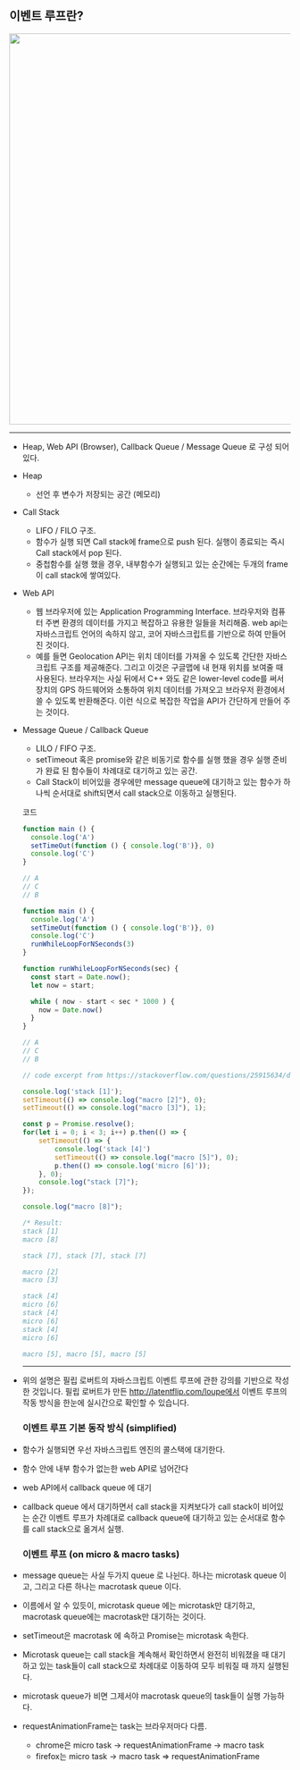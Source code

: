 ## 이벤트 루프란? 

<img src='https://i.imgur.com/rnQEY7o.png' width="700px"/>

---

- Heap, Web API (Browser), Callback Queue / Message Queue 로 구성 되어있다.

- Heap
  
  - 선언 후 변수가 저장되는 공간 (메모리)
  
- Call Stack
  - LIFO / FILO 구조. 
  - 함수가 실행 되면 Call stack에 frame으로 push 된다. 실행이 종료되는 즉시 Call stack에서 pop 된다.
  - 중첩함수를 실행 했을 경우, 내부함수가 실행되고 있는 순간에는 두개의 frame이 call stack에 쌓여있다.

- Web API
  - 웹 브라우저에 있는 Application Programming Interface. 브라우저와 컴퓨터 주변 환경의 데이터를 가지고 복잡하고 유용한 일들을 처리해줌. web api는 자바스크립트 언어의 속하지 않고, 코어 자바스크립트를 기반으로 하여 만들어진 것이다. 
  - 예를 들면 Geolocation API는 위치 데이터를 가져올 수 있도록 간단한 자바스크립트 구조를 제공해준다. 그리고 이것은 구글맵에 내 현재 위치를 보여줄 때 사용된다. 브라우저는 사실 뒤에서 C++ 와도 같은 lower-level code를 써서 장치의 GPS 하드웨어와 소통하여 위치 데이터를 가져오고 브라우저 환경에서 쓸 수 있도록 반환해준다. 이런 식으로 복잡한 작업을 API가 간단하게 만들어 주는 것이다.

- Message Queue / Callback Queue
  - LILO / FIFO 구조.
  - setTimeout 혹은 promise와 같은 비동기로 함수를 실행 했을 경우 실행 준비가 완료 된 함수들이 차례대로 대기하고 있는 공간.
  - Call Stack이 비어있을 경우에만 message queue에 대기하고 있는 함수가 하나씩 순서대로 shift되면서 call stack으로 이동하고 실행된다.

  

  코드

  ```js
  function main () {
    console.log('A')
    setTimeOut(function () { console.log('B')}, 0)
  	console.log('C')
  }
  
  // A
  // C
  // B
  ```

  ```js
  function main () {
    console.log('A')
    setTimeOut(function () { console.log('B')}, 0)
    console.log('C')
    runWhileLoopForNSeconds(3)
  }
  
  function runWhileLoopForNSeconds(sec) {
    const start = Date.now();
    let now = start;
  
  	while ( now - start < sec * 1000 ) {
      now = Date.now()
    }
  }
  
  // A
  // C
  // B
  ```

  ```js
  // code excerpt from https://stackoverflow.com/questions/25915634/difference-between-microtask-and-macrotask-within-an-event-loop-context/25933985#25933985
  
  console.log('stack [1]');
  setTimeout(() => console.log("macro [2]"), 0);
  setTimeout(() => console.log("macro [3]"), 1);
  
  const p = Promise.resolve();
  for(let i = 0; i < 3; i++) p.then(() => {
      setTimeout(() => {
          console.log('stack [4]')
          setTimeout(() => console.log("macro [5]"), 0);
          p.then(() => console.log('micro [6]'));
      }, 0);
      console.log("stack [7]");
  });
  
  console.log("macro [8]");
  
  /* Result:
  stack [1]
  macro [8]
  
  stack [7], stack [7], stack [7]
  
  macro [2]
  macro [3]
  
  stack [4]
  micro [6]
  stack [4]
  micro [6]
  stack [4]
  micro [6]
  
  macro [5], macro [5], macro [5]
  ```

  

  ----

- 위의 설명은 필립 로버트의 자바스크립트 이벤트 루프에 관한 강의를 기반으로 작성한 것입니다. 필립 로버트가 만든 http://latentflip.com/loupe에서 이벤트 루프의 작동 방식을 한눈에 실시간으로 확인할 수 있습니다.  

   

  ### 이벤트 루프 기본 동작 방식 (simplified)

- 함수가 실행되면 우선 자바스크립트 엔진의 콜스택에 대기한다.

- 함수 안에 내부 함수가 없는한 web API로 넘어간다

- web API에서 callback queue 에 대기

- callback queue 에서 대기하면서 call stack을 지켜보다가 call stack이 비어있는 순간 이벤트 루프가 차례대로 callback queue에 대기하고 있는 순서대로 함수를 call stack으로 옮겨서 실행.  

  

  ### 이벤트 루프 (on micro & macro tasks)
- message queue는 사실 두가지 queue 로 나뉜다. 하나는 microtask queue 이고, 그리고 다른 하나는 macrotask queue 이다.

- 이름에서 알 수 있듯이, microtask queue 에는 microtask만 대기하고, macrotask queue에는 macrotask만 대기하는 것이다.

- setTimeout은 macrotask 에 속하고 Promise는 microtask 속한다.

- Microtask queue는 call stack을 계속해서 확인하면서 완전히 비워졌을 때 대기하고 있는 task들이 call stack으로 차례대로 이동하여 모두 비워질 때 까지 실행된다.

- microtask queue가 비면 그제서야 macrotask queue의 task들이 실행 가능하다.

- requestAnimationFrame는 task는 브라우저마다 다름. 

  - chrome은 micro task -> requestAnimationFrame -> macro task
  - firefox는 micro task -> macro task => requestAnimationFrame

